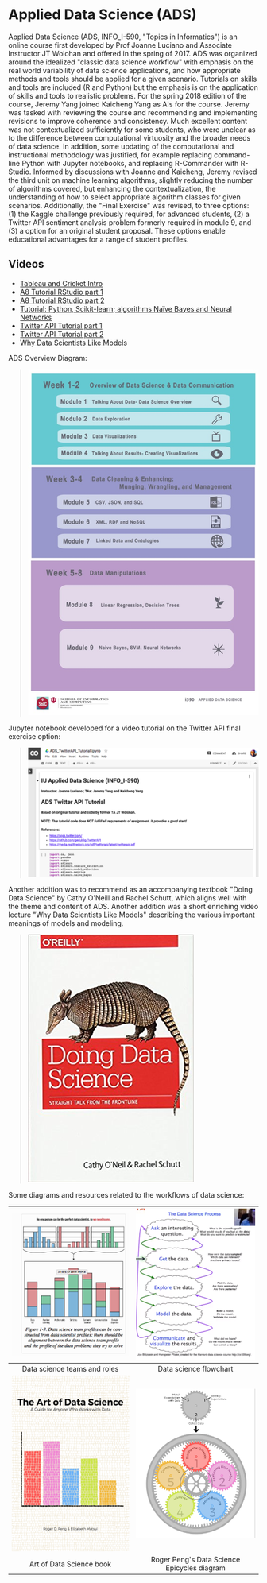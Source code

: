 # Applied Data Science (ADS)

Applied Data Science (ADS, INFO_I-590, "Topics in Informatics") is an online course first
developed by Prof Joanne Luciano and Associate Instructor JT Wolohan and offered in the
spring of 2017.  ADS was organized around the idealized "classic data science workflow"
with emphasis on the real world variability of data science applications, and how
appropriate methods and tools should be applied for a given scenario.  Tutorials on skills
and tools are included (R and Python) but the emphasis is on the application of skills and
tools to realistic problems.  For the spring 2018 edition of the course, Jeremy Yang
joined Kaicheng Yang as AIs for the course.  Jeremy was tasked with reviewing the course
and recommending and implementing revisions to improve coherence and consistency.  Much
excellent content was not contextualized sufficiently for some students, who were unclear
as to the difference between computational virtuosity and the broader needs of data
science.  In addition, some updating of the computational and instructional methodology
was justified, for example replacing command-line Python with Jupyter notebooks, and
replacing R-Commander with R-Studio.  Informed by discussions with Joanne and Kaicheng,
Jeremy revised the third unit on machine learning algorithms, slightly reducing the number
of algorithms covered, but enhancing the contextualization, the understanding of how to
select appropriate algorithm classes for given scenarios.  Additionally, the "Final
Exercise" was revised, to three options: (1) the Kaggle challenge previously required, for
advanced students, (2) a Twitter API sentiment analysis problem formerly required in module 9,
and (3) a option for an original student proposal.  These options enable educational
advantages for a range of student profiles.

## Videos

* [Tableau and Cricket Intro](https://youtu.be/bpVyxE-b53s)
* [A8 Tutorial RStudio part 1](https://youtu.be/SFSD4lvfLV8)
* [A8 Tutorial RStudio part 2](https://youtu.be/86SZKGXkAMQ)
* [Tutorial: Python, Scikit-learn; algorithms Naïve Bayes and Neural Networks](https://youtu.be/Nh526ML7BIU)
* [Twitter API Tutorial part 1](https://youtu.be/UmDjMEW3_js)
* [Twitter API Tutorial part 2](https://youtu.be/w6EhDZ_mRgk)
* [Why Data Scientists Like Models](https://youtu.be/7_TqniMriGg)


ADS Overview Diagram:

> <img src="images/ADS_Overview_Diagram.jpeg" width="600">

Jupyter notebook developed for a video tutorial on the Twitter API final exercise option:

> <img src="images/ADS_TwitterAPI_Jupyter-Colaboratory.png" width="600">

Another addition was to recommend as an accompanying textbook "Doing Data Science" by
Cathy O'Neill and Rachel Schutt, which aligns well with the theme and content of ADS.
Another addition was a short enriching video lecture "Why Data Scientists Like Models"
describing the various important meanings of models and modeling.

> <img src="images/DoingDataScience_cover.jpg">

Some diagrams and resources related to the workflows of data science:

| <img src="images/data-science-teams.png" width="400"> | <img src="images/DataScienceFlowchart.png" width="400"> |
|:---:|:---:|
| Data science teams and roles | Data science flowchart |
| <img src="images/ArtOfDataScience_cover.png" width="400"> | <img src="images/Peng-Data-Science-Epicycles.jpg" width="400">  |
| Art of Data Science book | Roger Peng's Data Science Epicycles diagram  |
